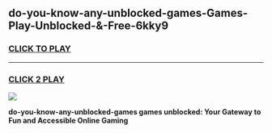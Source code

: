 
## do-you-know-any-unblocked-games-Games-Play-Unblocked-&-Free-6kky9
<h3>
<a href="https://premium76.site?title=do-you-know-any-unblocked-games&ref=24A">CLICK TO PLAY</a></h3>
<hr>

<h3>
<a href="https://premium76.site?title=do-you-know-any-unblocked-games&ref=24A">CLICK 2 PLAY</a>
  
</h3>

<a href="https://premium76.site?title=do-you-know-any-unblocked-games&ref=24A"><img src="https://clearcache.store/games.png"></a>


**do-you-know-any-unblocked-games games unblocked: Your Gateway to Fun and Accessible Online Gaming**
